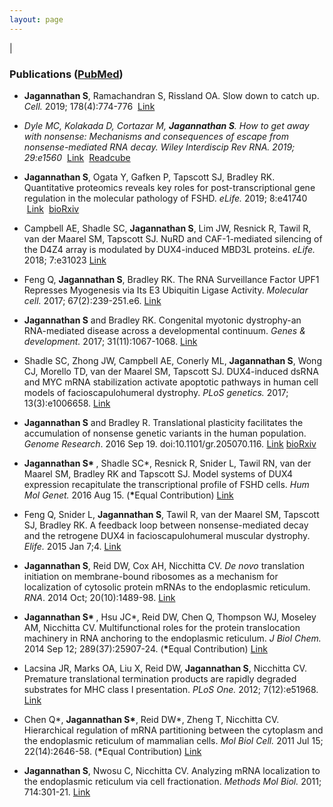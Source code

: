 ```yaml
---
layout: page
---
```


|

### Publications (<strong><a href="http://www.ncbi.nlm.nih.gov/sites/myncbi/sujatha.jagannathan.1/bibliography/46492045/public/?sort=date&direction=ascending" target="_blank" rel="noopener">PubMed</a></strong>)

* <strong>Jagannathan S</strong>, Ramachandran S, Rissland OA. Slow down to catch up. <em>Cell. </em> 2019; 178(4):774-776 </em> <a href="https://www.sciencedirect.com/science/article/pii/S0092867419307925?dgcid=author">Link</a><em> 

* Dyle MC, Kolakada D, Cortazar M, <strong>Jagannathan S</strong>. How to get away with nonsense: Mechanisms and consequences of escape from nonsense-mediated RNA decay. <em>Wiley Interdiscip Rev RNA. </em> 2019; 29:e1560 </em> <a href="https://onlinelibrary.wiley.com/doi/pdf/10.1002/wrna.1560">Link</a><em> 
</em><a href="https://rdcu.be/bMpJl" target="_blank" rel="noopener">Readcube</a>

* <strong>Jagannathan S</strong>, Ogata Y, Gafken P, Tapscott SJ, Bradley RK. Quantitative proteomics reveals key roles for post-transcriptional gene regulation in the molecular pathology of FSHD. <em>eLife. </em> 2019; 8:e41740 </em> <a href="https://elifesciences.org/articles/41740">Link</a><em> 
</em><a href="https://www.biorxiv.org/content/early/2018/11/23/417790" target="_blank" rel="noopener">bioRxiv</a>

* Campbell AE, Shadle SC, <strong>Jagannathan S</strong>, Lim JW, Resnick R, Tawil R, van der Maarel SM, Tapscott SJ. NuRD and CAF-1-mediated silencing of the D4Z4 array is modulated by DUX4-induced MBD3L proteins. <em>eLife. </em> 2018; 7:e31023 <a href="https://doi.org/10.7554/eLife.31023" target="_blank" rel="noopener">Link</a>

* Feng Q, <strong>Jagannathan S</strong>, Bradley RK. The RNA Surveillance Factor UPF1 Represses Myogenesis via Its E3 Ubiquitin Ligase Activity. <em>Molecular cell. </em> 2017; 67(2):239-251.e6. <a href="https://linkinghub.elsevier.com/retrieve/pii/S1097-2765(17)30398-2" target="_blank" rel="noopener">Link</a>

* <strong>Jagannathan S</strong> and Bradley RK. Congenital myotonic dystrophy-an RNA-mediated disease across a developmental continuum. <em>Genes & development.</em> 2017; 31(11):1067-1068. <a href="http://genesdev.cshlp.org/content/31/11/1067.long" target="_blank" rel="noopener">Link</a>

* Shadle SC, Zhong JW, Campbell AE, Conerly ML, <strong>Jagannathan S</strong>, Wong CJ, Morello TD, van der Maarel SM, Tapscott SJ. DUX4-induced dsRNA and MYC mRNA stabilization activate apoptotic pathways in human cell models of facioscapulohumeral dystrophy. <em>PLoS genetics.</em> 2017; 13(3):e1006658. <a href="http://journals.plos.org/plosgenetics/article?id=10.1371/journal.pgen.1006658" target="_blank" rel="noopener">Link</a>

* <strong>Jagannathan S</strong> and Bradley R. Translational plasticity facilitates the accumulation of nonsense genetic variants in the human population. <em>Genome Research</em>. <span class="slug-ahead-of-print-date">2016 Sep 19.</span> doi:<span class="slug-doi" title="10.1101/gr.205070.116">10.1101/gr.205070.116</span><em>.</em> <a href="http://genome.cshlp.org/content/early/2016/09/19/gr.205070.116.abstract">Link</a><em> </em><a href="http://biorxiv.org/content/early/2016/02/04/038687" target="_blank" rel="noopener">bioRxiv</a>

* <strong>Jagannathan S* </strong>, Shadle SC*, Resnick R, Snider L, Tawil RN, van der Maarel SM, Bradley RK and Tapscott SJ. Model systems of DUX4 expression recapitulate the transcriptional profile of FSHD cells. <em>Hum Mol Genet.</em> 2016 Aug 15. (<strong>*</strong>Equal Contribution) <a href="http://hmg.oxfordjournals.org/content/early/2016/08/15/hmg.ddw271.abstract" target="_blank" rel="noopener">Link</a>

* Feng Q, Snider L, <strong>Jagannathan S</strong>, Tawil R, van der Maarel SM, Tapscott SJ, Bradley RK. A feedback loop between nonsense-mediated decay and the retrogene DUX4 in facioscapulohumeral muscular dystrophy. <em>Elife.</em> 2015 Jan 7;4. <a href="https://elifesciences.org/content/4/e04996" target="_blank" rel="noopener">Link</a>

* <strong>Jagannathan S</strong>, Reid DW, Cox AH, Nicchitta CV. <em>De novo</em> translation initiation on membrane-bound ribosomes as a mechanism for localization of cytosolic protein mRNAs to the endoplasmic reticulum. <em>RNA</em>. 2014 Oct; 20(10):1489-98. <a href="http://rnajournal.cshlp.org/content/20/10/1489.long" target="_blank" rel="noopener">Link</a>

* <strong>Jagannathan S* </strong>, Hsu JC*, Reid DW, Chen Q, Thompson WJ, Moseley AM, Nicchitta CV. Multifunctional roles for the protein translocation machinery in RNA anchoring to the endoplasmic reticulum. <em>J Biol Chem.</em> 2014 Sep 12; 289(37):25907-24. (<strong>*</strong>Equal Contribution) <a href="http://www.jbc.org/content/early/2014/07/25/jbc.M114.580688" target="_blank" rel="noopener">Link</a>

* Lacsina JR, Marks OA, Liu X, Reid DW, <strong>Jagannathan S</strong>, Nicchitta CV. Premature translational termination products are rapidly degraded substrates for MHC class I presentation. <em>PLoS One.</em> 2012; 7(12):e51968. <a href="http://journals.plos.org/plosone/article?id=10.1371/journal.pone.0051968" target="_blank" rel="noopener">Link</a>

* Chen Q*, <strong>Jagannathan S*</strong>, Reid DW*, Zheng T, Nicchitta CV. Hierarchical regulation of mRNA partitioning between the cytoplasm and the endoplasmic reticulum of mammalian cells. <em>Mol Biol Cell.</em> 2011 Jul 15; 22(14):2646-58. (<strong>*</strong>Equal Contribution) <a href="http://www.molbiolcell.org/content/22/14/2646.long">Link</a>

* <strong>Jagannathan S</strong>, Nwosu C, Nicchitta CV. Analyzing mRNA localization to the endoplasmic reticulum via cell fractionation. <em>Methods Mol Biol. </em>2011; 714:301-21. <a href="https://www.ncbi.nlm.nih.gov/pmc/articles/pmid/21431749/" target="_blank" rel="noopener">Link</a>
